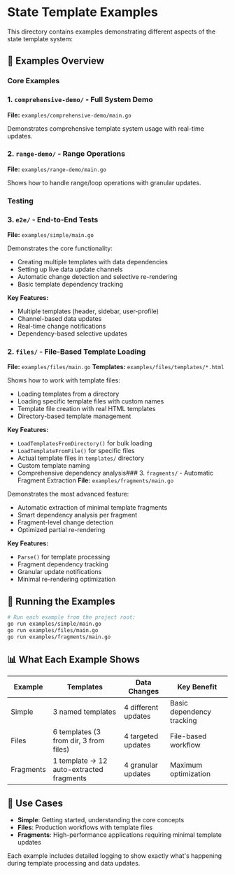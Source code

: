 # State Template Examples

This directory contains examples demonstrating different aspects of the state template system:

## 📁 Examples Overview

### Core Examples

### 1. `comprehensive-demo/` - Full System Demo

**File:** `examples/comprehensive-demo/main.go`

Demonstrates comprehensive template system usage with real-time updates.

### 2. `range-demo/` - Range Operations

**File:** `examples/range-demo/main.go`

Shows how to handle range/loop operations with granular updates.

### Testing

### 3. `e2e/` - End-to-End Tests

**File:** `examples/simple/main.go`

Demonstrates the core functionality:

- Creating multiple templates with data dependencies
- Setting up live data update channels
- Automatic change detection and selective re-rendering
- Basic template dependency tracking

**Key Features:**

- Multiple templates (header, sidebar, user-profile)
- Channel-based data updates
- Real-time change notifications
- Dependency-based selective updates

### 2. `files/` - File-Based Template Loading

**File:** `examples/files/main.go`
**Templates:** `examples/files/templates/*.html`

Shows how to work with template files:

- Loading templates from a directory
- Loading specific template files with custom names
- Template file creation with real HTML templates
- Directory-based template management

**Key Features:**

- `LoadTemplatesFromDirectory()` for bulk loading
- `LoadTemplateFromFile()` for specific files
- Actual template files in `templates/` directory
- Custom template naming
- Comprehensive dependency analysis### 3. `fragments/` - Automatic Fragment Extraction
  **File:** `examples/fragments/main.go`

Demonstrates the most advanced feature:

- Automatic extraction of minimal template fragments
- Smart dependency analysis per fragment
- Fragment-level change detection
- Optimized partial re-rendering

**Key Features:**

- `Parse()` for template processing
- Fragment dependency tracking
- Granular update notifications
- Minimal re-rendering optimization

## 🚀 Running the Examples

```bash
# Run each example from the project root:
go run examples/simple/main.go
go run examples/files/main.go
go run examples/fragments/main.go
```

## 📊 What Each Example Shows

| Example   | Templates                                | Data Changes        | Key Benefit               |
| --------- | ---------------------------------------- | ------------------- | ------------------------- |
| Simple    | 3 named templates                        | 4 different updates | Basic dependency tracking |
| Files     | 6 templates (3 from dir, 3 from files)   | 4 targeted updates  | File-based workflow       |
| Fragments | 1 template → 12 auto-extracted fragments | 4 granular updates  | Maximum optimization      |

## 🎯 Use Cases

- **Simple**: Getting started, understanding the core concepts
- **Files**: Production workflows with template files
- **Fragments**: High-performance applications requiring minimal template updates

Each example includes detailed logging to show exactly what's happening during template processing and data updates.
